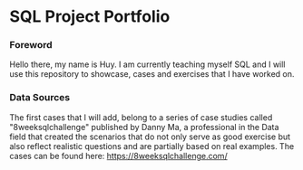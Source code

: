 # SQL Project Portfolio 

### Foreword
Hello there, my name is Huy.
I am currently teaching myself SQL and I will use this repository to showcase, cases and exercises that I have worked on. 

### Data Sources
The first cases that I will add, belong to a series of case studies called "8weeksqlchallenge" published by Danny Ma, a professional in the Data field that created the scenarios that do not only serve as good exercise but also reflect realistic questions and are partially based on real examples. The cases can be found here: https://8weeksqlchallenge.com/
